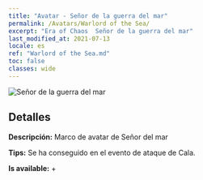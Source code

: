 ```yaml
---
title: "Avatar - Señor de la guerra del mar"
permalink: /Avatars/Warlord of the Sea/
excerpt: "Era of Chaos  Señor de la guerra del mar"
last_modified_at: 2021-07-13
locale: es
ref: "Warlord of the Sea.md"
toc: false
classes: wide
---
```

 ![Señor de la guerra del mar](/images/a/avatarFrame_202.png)

## Detalles

 **Descripción:** Marco de avatar de Señor del mar 

 **Tips:** Se ha conseguido en el evento de ataque de Cala. 

 **Is available:**  + 

